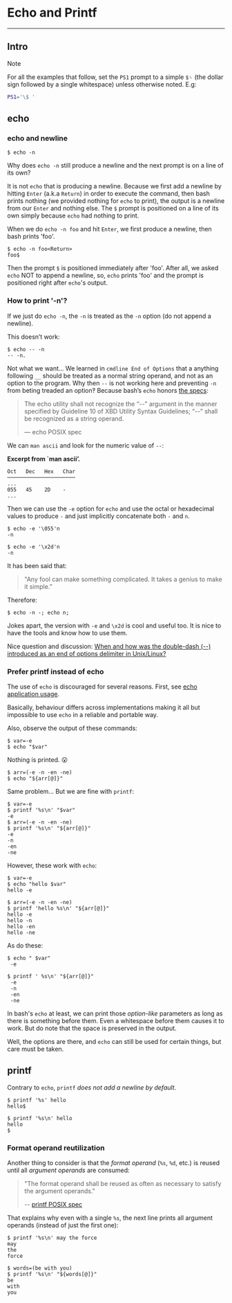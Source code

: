 # Echo and Printf
---

## Intro

> [!NOTE]
> For all the examples that follow, set the `PS1` prompt to a simple `$␠` (the dollar sign followed by a single whitespace) unless otherwise noted. E.g:
>
> ``` bash
> PS1='\$ '
> ```

## echo

### echo and newline

``` shell-session
$ echo -n
```

Why does `echo -n` still produce a newline and the next prompt is on a line of its own?

It is not `echo` that is producing a newline. Because we first add a newline by hitting `Enter` (a.k.a `Return`) in order to execute the command, then bash prints nothing (we provided nothing for `echo` to print), the output is a newline from our `Enter` and nothing else. The `$` prompt is positioned on a line of its own simply because `echo` had nothing to print.

When we do `echo -n foo` and hit `Enter`, we first produce a newline, then bash prints 'foo'.

``` shell-session
$ echo -n foo<Return>
foo$
```

Then the prompt `$` is positioned immediately after 'foo'. After all, we asked `echo` NOT to append a newline, so, `echo` prints 'foo' and the prompt is positioned right after `echo`'s output.

### How to print '-n'?

If we just do `echo -n`, the `-n` is treated as the `-n` option (do not append a newline).

This doesn’t work:

``` shell-session
$ echo -- -n
-- -n.
```

Not what we want…​ We learned in `cmdline End of Options` that a anything following `__` should be treated as a normal string operand, and not as an option to the program. Why then `--` is not working here and preventing `-n` from beting treaded an option‽ Because bash’s `echo` honors [the specs](https://pubs.opengroup.org/onlinepubs/9699919799/utilities/echo.html):

> The echo utility shall not recognize the “--” argument in the manner specified by Guideline 10 of XBD Utility Syntax Guidelines; “--” shall be recognized as a string operand.
>
> — echo POSIX spec

We can `man ascii` and look for the numeric value of `--`:

**Excerpt from \`man ascii’.**

``` text
Oct   Dec   Hex   Char
──────────────────────
...
055   45    2D    -
...
```

Then we can use the `-e` option for `echo` and use the octal or hexadecimal values to produce `-` and just implicitly concatenate both `-` and `n`.

``` shell-session
$ echo -e '\055'n
-n

$ echo -e '\x2d'n
-n
```

It has been said that:

> "Any fool can make something complicated. It takes a genius to make it simple.”

Therefore:

``` shell-session
$ echo -n -; echo n;
```

Jokes apart, the version with `-e` and `\x2d` is cool and useful too. It is nice to have the tools and know how to use them.

Nice question and discussion: [When and how was the double-dash (--) introduced as an end of options delimiter in Unix/Linux?](https://unix.stackexchange.com/questions/147143/when-and-how-was-the-double-dash-introduced-as-an-end-of-options-delimiter)

### Prefer printf instead of echo

The use of `echo` is discouraged for several reasons. First, see [echo application usage](https://pubs.opengroup.org/onlinepubs/9699919799/utilities/echo.html#tag_20_37_16).

Basically, behaviour differs across implementations making it all but impossible to use `echo` in a reliable and portable way.

Also, observe the output of these commands:

``` shell-session
$ var=-e
$ echo "$var"
```

Nothing is printed. 😮

``` shell-session
$ arr=(-e -n -en -ne)
$ echo "${arr[@]}"
```

Same problem... But we are fine with `printf`:

``` shell-session
$ var=-e
$ printf '%s\n' "$var"
-e
$ arr=(-e -n -en -ne)
$ printf '%s\n' "${arr[@]}"
-e
-n
-en
-ne
```

However, these work with `echo`:

``` shell-session
$ var=-e
$ echo "hello $var"
hello -e

$ arr=(-e -n -en -ne)
$ printf 'hello %s\n' "${arr[@]}"
hello -e
hello -n
hello -en
hello -ne
```

As do these:

``` shell-session
$ echo " $var"
 -e

$ printf ' %s\n' "${arr[@]}"
 -e
 -n
 -en
 -ne
```

In bash's `echo` at least, we can print those *option-like* parameters as long as there is something before them. Even a whitespace before them causes it to work. But do note that the space is preserved in the output.

Well, the options are there, and `echo` can still be used for certain things, but care must be taken.

## printf

Contrary to `echo`, `printf` *does not add a newline by default*.

``` shell-session
$ printf '%s' hello
hello$

$ printf '%s\n' hello
hello
$
```

### Format operand reutilization

Another thing to consider is that the *format operand* (`%s`, `%d`, etc.) is reused until all *argument operands* are consumed:

> "The format operand shall be reused as often as necessary to satisfy the argument operands."
>
> -- [printf POSIX spec](https://pubs.opengroup.org/onlinepubs/9699919799/utilities/printf.html)

That explains why even with a single `%s`, the next line prints all argument operands (instead of just the first one):

``` shell-session
$ printf '%s\n' may the force
may
the
force

$ words=(be with you)
$ printf '%s\n' "${words[@]}"
be
with
you
```
